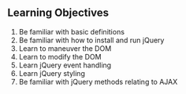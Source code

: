 ## Learning Objectives

1. Be familiar with basic definitions
2. Be familiar with how to install and run jQuery
3. Learn to maneuver the DOM
4. Learn to modify the DOM
5. Learn jQuery event handling
6. Learn jQuery styling
7. Be familiar with jQuery methods relating to AJAX

